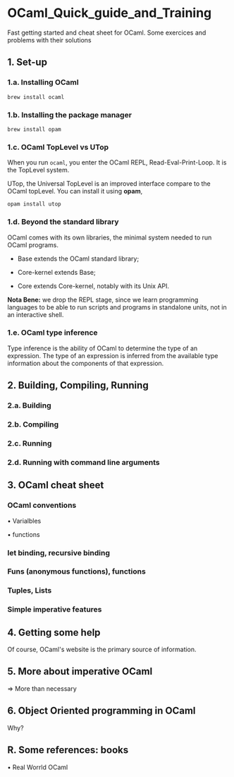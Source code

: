 # OCaml_Quick_guide_and_Training
Fast getting started and cheat sheet for OCaml. Some exercices and problems with their solutions

## 1. Set-up

### 1.a. Installing OCaml
```shell
brew install ocaml
```
### 1.b. Installing the package manager
```shell
brew install opam
```

### 1.c. OCaml TopLevel vs UTop
When you run ```ocaml```, you enter the OCaml REPL, Read-Eval-Print-Loop. It is the TopLevel system.

UTop, the Universal TopLevel is an improved interface compare to the OCaml topLevel. You can install it using __opam__,
```shell
opam install utop
```

### 1.d. Beyond the standard library
OCaml comes with its own libraries, the minimal system needed to run OCaml programs.

- Base extends the OCaml standard library;

- Core-kernel extends Base;

- Core extends Core-kernel, notably with its Unix API.


**Nota Bene:** we drop the REPL stage, since we learn programming languages to be able to run scripts and programs in standalone units, not in an interactive shell.


### 1.e. OCaml type inference
Type inference is the ability of OCaml to determine the type of an expression. The type of an expression is inferred from the available type information about the components of that expression.






## 2. Building, Compiling, Running

### 2.a. Building


### 2.b. Compiling

### 2.c. Running

### 2.d. Running with command line arguments





## 3. OCaml cheat sheet

### OCaml conventions

• Varialbles

• functions


### let binding, recursive binding

### Funs (anonymous functions), functions

### Tuples, Lists

### Simple imperative features





## 4. Getting some help

Of course, OCaml's website is the primary source of information.



## 5. More about imperative OCaml
=> More than necessary



## 6. Object Oriented programming in OCaml
Why?





## R. Some references: books

• Real Worrld OCaml
